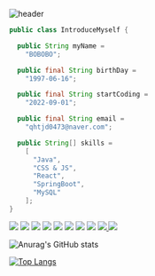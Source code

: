 ![header](https://capsule-render.vercel.app/api?type=waving&color=10:8b00ff,50:0099aa,100:bfff00&height=350&section=header&text=BOBOBO&fontSize=90)
```java
public class IntroduceMyself {

  public String myName = 
    "BOBOBO";

  public final String birthDay = 
    "1997-06-16";

  public final String startCoding = 
    "2022-09-01";

  public final String email =
    "qhtjd0473@naver.com";

  public String[] skills = 
    [
      "Java", 
      "CSS & JS", 
      "React", 
      "SpringBoot", 
      "MySQL"
    ];
}
```
<div>
<img src="https://img.shields.io/badge/JAVA-007396?style=for-the-badge&logo=java&logoColor=white">
<img src="https://img.shields.io/badge/JAVAscript-F7DF1E?style=for-the-badge&logo=javascript&logoColor=white">
<img src="https://img.shields.io/badge/MySQL-4479A1?style=for-the-badge&logo=MySQL&logoColor=white">
<img src="https://img.shields.io/badge/Oracle-F80000?style=for-the-badge&logo=Oracle&logoColor=white">
<img src="https://img.shields.io/badge/Eclipse-2C2255?style=for-the-badge&logo=Eclipse%20IDE&logoColor=white">
<img src="https://img.shields.io/badge/github-181717?style=for-the-badge&logo=github&logoColor=white">
<img src="https://img.shields.io/badge/react-61dafb?style=for-the-badge&logo=react&logoColor=white&link=mailto:qhtjd0473@gmail.com">
<img src="https://img.shields.io/badge/spring boot-6DB33F?style=for-the-badge&logo=spring boot&logoColor=white&link=mailto:qhtjd0473@gmail.com">
<a href="mailto:qhtjd0473@gmail.com">
  <img src="https://img.shields.io/badge/gmail-EA4335?style=for-the-badge&logo=gmail&logoColor=white&link=mailto:qhtjd0473@gmail.com">
</a>
<a href="https://instagram.com/b9__s7">
  <img src="https://img.shields.io/badge/instagram-E4405F?style=for-the-badge&logo=instagram&logoColor=white&link=mailto:qhtjd0473@gmail.com">
</a>
</div>



![Anurag's GitHub stats](https://github-readme-stats.vercel.app/api?username=qhtjd0473&show_icons=true&theme=radical)

[![Top Langs](https://github-readme-stats.vercel.app/api/top-langs/?username=qhtjd0473&hide_progress=true)](https://github.com/anuraghazra/github-readme-stats)